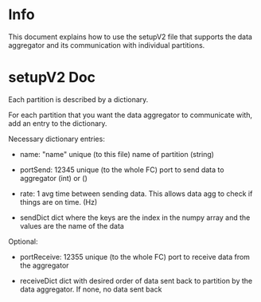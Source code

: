 # Info

This document explains how to use the setupV2 file that supports the data aggregator and its communication with individual partitions. 

# setupV2 Doc

Each partition is described by a dictionary. 

For each partition that you want the data aggregator to communicate with, add an entry to the dictionary.

Necessary dictionary entries:
- name: "name"
    unique (to this file) name of partition
    (string)

- portSend: 12345
    unique (to the whole FC) port to send data to aggregator
    (int) or ()

- rate: 1
    avg time between sending data. This allows data agg to check if things are on time.
    (Hz)

- sendDict
    dict where the keys are the index in the numpy array and the values are the name of the data

Optional:

- portReceive: 12355
    unique (to the whole FC) port to receive data from the aggregator
    
- receiveDict
    dict with desired order of data sent back to partition by the data aggregator. If none, no data sent back

